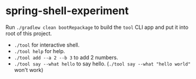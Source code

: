 # spring-shell-experiment

Run `./gradlew clean bootRepackage` to build the `tool` CLI app and put it into root of this project.

* `./tool` for interactive shell.
* `./tool help` for help.
* `./tool add --a 2 --b 3` to add 2 numbers.
* `./tool say --what hello` to say hello. (`./tool say --what "hello world"` won't work)
